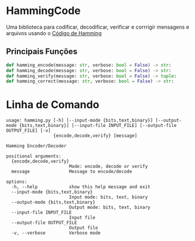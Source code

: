 # HammingCode
Uma biblioteca para codificar, decodificar, verificar e corrrigir mensagens e arquivos usando o [Código de Hamming](https://pt.wikipedia.org/wiki/C%C3%B3digo_de_Hamming)

## Principais Funções
```python
def hamming_encode(message: str, verbose: bool = False) -> str:
def hamming_decode(message: str, verbose: bool = False) -> str:
def hamming_verify(message: str, verbose: bool = False) -> tuple:
def hamming_correct(message: str, verbose: bool = False) -> str:
```

# Linha de Comando
```
usage: hamming.py [-h] [--input-mode {bits,text,binary}] [--output-mode {bits,text,binary}] [--input-file INPUT_FILE] [--output-file OUTPUT_FILE] [-v]
                  {encode,decode,verify} [message]

Hamming Encoder/Decoder

positional arguments:
  {encode,decode,verify}
                        Mode: encode, decode or verify
  message               Message to encode/decode

options:
  -h, --help            show this help message and exit
  --input-mode {bits,text,binary}
                        Input mode: bits, text, binary
  --output-mode {bits,text,binary}
                        Output mode: bits, text, binary
  --input-file INPUT_FILE
                        Input file
  --output-file OUTPUT_FILE
                        Output file
  -v, --verbose         Verbose mode
  ```
